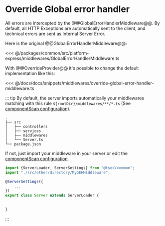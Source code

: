 # Override Global error handler

All errors are intercepted by the @@GlobalErrorHandlerMiddleware@@.
By default, all HTTP Exceptions are automatically sent to the client, and technical errors are
sent as Internal Server Error. 

Here is the original @@GlobalErrorHandlerMiddleware@@:

<<< @/packages/common/src/platform-express/middlewares/GlobalErrorHandlerMiddleware.ts

With @@OverrideProvider@@  it's possible to change the default implementation like
this:

<<< @/docs/docs/snippets/middlewares/override-global-error-handler-middleware.ts

::: tip
By default, the server imports automatically your middlewares matching with this rule `${rootDir}/middlewares/**/*.ts` (See [componentScan configuration](/configuration.md)).

```
.
├── src
│   ├── controllers
│   ├── services
│   ├── middlewares
│   └── Server.ts
└── package.json
```

If not, just import your middleware in your server or edit the [componentScan configuration](/configuration.md).

```typescript
import {ServerLoader, ServerSettings} from "@tsed/common";
import "./src/other/directory/MyGEHMiddleware";

@ServerSettings({
    ...
})
export class Server extends ServerLoader {
  
 
}
```
:::

